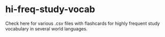 # hi-freq-study-vocab

Check here for various .csv files with flashcards for highly frequent study vocabulary in several world languages.
